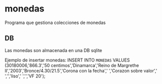 # monedas
Programa que gestiona colecciones de monedas


## DB
Las monedas son almacenada en una DB sqlite


Ejemplo de insertar monedas: INSERT INTO `MONEDAS` VALUES (30180006,'866.3','50 centimos','Dinamarca','Reino de Margrethe II','2003','Bronce/4.30/21.5','Corona con la fecha',' ','Corazon sobre valor',' ','','liso',' ','','VF 20');
